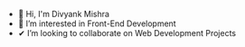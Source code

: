  <ul>
   <li>👋  Hi, I'm Divyank Mishra</li>
   <li>👀  I’m interested in Front-End Development</li>
   <li>✔  I’m looking to collaborate on Web Development Projects</li>
 </ul>


